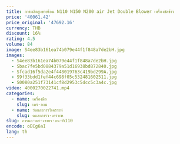 ```yaml
---
title: การผลิตสูงขายร้อน N110 N150 N200 air Jet Double Blower เครื่องขัดข้าว
price: '40061.42'
price_original: '47692.16'
currency: THB
discount: 16%
rating: 4.5
volume: 84
image: S4ee83b161ea74b079e44f1f848a7de2bH.jpg
images:
  - S4ee83b161ea74b079e44f1f848a7de2bH.jpg
  - Sbac7fe5bd0884379a51d16938bd872840.jpg
  - Sfcad16f5da2e4f448019763c419bd299A.jpg
  - S9f33bdd1fef44c698f05c532481602511.jpg
  - S0080a251f73141cf8d2953c5dcc5c3a4c.jpg
video: 4000270022741.mp4
categories:
  - name: เครื่องมือ
    slug: เคร-องม
  - name: วัดและการวิเคราะห์
    slug: ดและการว-เคราะห
slug: การผล-ตส-งขายร-อน-n110
encode: oECg6aI
lang: th
---
```

  